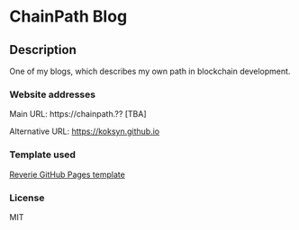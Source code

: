 # ChainPath Blog

## Description
One of my blogs, which describes my own path in blockchain development.

### Website addresses
Main URL: https://chainpath.?? [TBA]

Alternative URL: https://koksyn.github.io

### Template used
<a href="https://github.com/amitmerchant1990/reverie" target="_blank">Reverie GitHub Pages template</a>


### License
MIT
